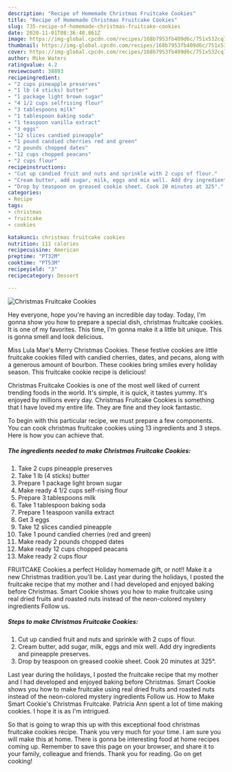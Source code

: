 ```yaml
---
description: "Recipe of Homemade Christmas Fruitcake Cookies"
title: "Recipe of Homemade Christmas Fruitcake Cookies"
slug: 735-recipe-of-homemade-christmas-fruitcake-cookies
date: 2020-11-01T08:36:40.861Z
image: https://img-global.cpcdn.com/recipes/168b7953fb409d6c/751x532cq70/christmas-fruitcake-cookies-recipe-main-photo.jpg
thumbnail: https://img-global.cpcdn.com/recipes/168b7953fb409d6c/751x532cq70/christmas-fruitcake-cookies-recipe-main-photo.jpg
cover: https://img-global.cpcdn.com/recipes/168b7953fb409d6c/751x532cq70/christmas-fruitcake-cookies-recipe-main-photo.jpg
author: Mike Waters
ratingvalue: 4.2
reviewcount: 38893
recipeingredient:
- "2 cups pineapple preserves"
- "1 lb (4 sticks) butter"
- "1 package light brown sugar"
- "4 1/2 cups selfrising flour"
- "3 tablespoons milk"
- "1 tablespoon baking soda"
- "1 teaspoon vanilla extract"
- "3 eggs"
- "12 slices candied pineapple"
- "1 pound candied cherries red and green"
- "2 pounds chopped dates"
- "12 cups chopped peacans"
- "2 cups flour"
recipeinstructions:
- "Cut up candied fruit and nuts and sprinkle with 2 cups of flour."
- "Cream butter, add sugar, milk, eggs and mix well. Add dry ingredients and pineapple preserves."
- "Drop by teaspoon on greased cookie sheet. Cook 20 minutes at 325°."
categories:
- Recipe
tags:
- christmas
- fruitcake
- cookies

katakunci: christmas fruitcake cookies 
nutrition: 111 calories
recipecuisine: American
preptime: "PT32M"
cooktime: "PT53M"
recipeyield: "3"
recipecategory: Dessert

---
```



![Christmas Fruitcake Cookies](https://img-global.cpcdn.com/recipes/168b7953fb409d6c/751x532cq70/christmas-fruitcake-cookies-recipe-main-photo.jpg)

Hey everyone, hope you're having an incredible day today. Today, I'm gonna show you how to prepare a special dish, christmas fruitcake cookies. It is one of my favorites. This time, I'm gonna make it a little bit unique. This is gonna smell and look delicious.

Miss Lula Mae&#39;s Merry Christmas Cookies. These festive cookies are little fruitcake cookies filled with candied cherries, dates, and pecans, along with a generous amount of bourbon. These cookies bring smiles every holiday season. This fruitcake cookie recipe is delicious!

Christmas Fruitcake Cookies is one of the most well liked of current trending foods in the world. It's simple, it is quick, it tastes yummy. It's enjoyed by millions every day. Christmas Fruitcake Cookies is something that I have loved my entire life. They are fine and they look fantastic.


To begin with this particular recipe, we must prepare a few components. You can cook christmas fruitcake cookies using 13 ingredients and 3 steps. Here is how you can achieve that.

<!--inarticleads1-->

##### The ingredients needed to make Christmas Fruitcake Cookies:

1. Take 2 cups pineapple preserves
1. Take 1 lb (4 sticks) butter
1. Prepare 1 package light brown sugar
1. Make ready 4 1/2 cups self-rising flour
1. Prepare 3 tablespoons milk
1. Take 1 tablespoon baking soda
1. Prepare 1 teaspoon vanilla extract
1. Get 3 eggs
1. Take 12 slices candied pineapple
1. Take 1 pound candied cherries (red and green)
1. Make ready 2 pounds chopped dates
1. Make ready 12 cups chopped peacans
1. Make ready 2 cups flour


FRUITCAKE Cookies.a perfect Holiday homemade gift, or not!! Make it a new Christmas tradition.you&#39;ll be. Last year during the holidays, I posted the fruitcake recipe that my mother and I had developed and enjoyed baking before Christmas. Smart Cookie shows you how to make fruitcake using real dried fruits and roasted nuts instead of the neon-colored mystery ingredients Follow us. 

<!--inarticleads2-->

##### Steps to make Christmas Fruitcake Cookies:

1. Cut up candied fruit and nuts and sprinkle with 2 cups of flour.
1. Cream butter, add sugar, milk, eggs and mix well. Add dry ingredients and pineapple preserves.
1. Drop by teaspoon on greased cookie sheet. Cook 20 minutes at 325°.


Last year during the holidays, I posted the fruitcake recipe that my mother and I had developed and enjoyed baking before Christmas. Smart Cookie shows you how to make fruitcake using real dried fruits and roasted nuts instead of the neon-colored mystery ingredients Follow us. How to Make Smart Cookie&#39;s Christmas Fruitcake. Patricia Ann spent a lot of time making cookies. I hope it is as I&#39;m intrigued. 

So that is going to wrap this up with this exceptional food christmas fruitcake cookies recipe. Thank you very much for your time. I am sure you will make this at home. There is gonna be interesting food at home recipes coming up. Remember to save this page on your browser, and share it to your family, colleague and friends. Thank you for reading. Go on get cooking!
